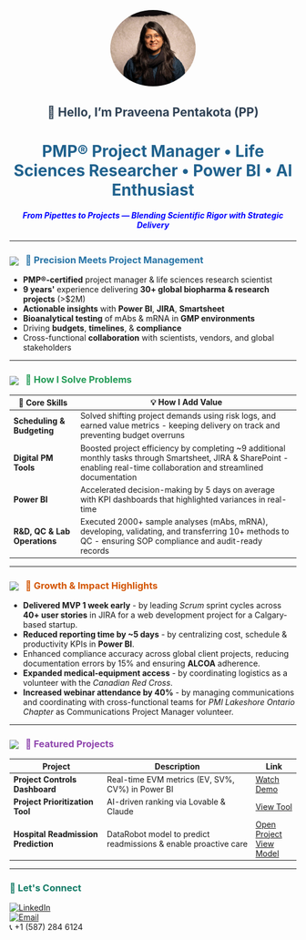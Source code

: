 <p align="center">
  <img src="./assets/headshot.jpg" alt="Praveena Headshot" width="150" style="border-radius:50%;"/>
</p>

<h2 align="center" style="color:#2E4053;">👋 Hello, I’m Praveena Pentakota (PP) </h2>

<h1 align="center" style="color:#1F618D;">
  PMP® Project Manager</strong> • Life Sciences Researcher • Power BI • AI Enthusiast 
</h1>

<h4 align="center">
  <font color="blue">
    <em>From Pipettes to Projects — Blending Scientific Rigor with Strategic Delivery</em>
  </font>
</h4>

---

<h3 style="color:#2874A6;">
  <img src="https://media.giphy.com/media/l4pTfx2qLszoacZRS/giphy.gif" width="30" style="vertical-align:middle; margin-right:8px;"/>
  🌟 Precision Meets Project Management
</h3>

- **PMP®-certified** project manager & life sciences research scientist  
- **9 years'** experience delivering **30+ global biopharma & research projects** (>$2M)  
- **Actionable insights** with **Power BI**, **JIRA**, **Smartsheet**  
- **Bioanalytical testing** of mAbs & mRNA in **GMP environments**  
- Driving **budgets**, **timelines**, & **compliance**
- Cross-functional **collaboration** with scientists, vendors, and global stakeholders

---

<h3 style="color:#239B56;">
  <img src="https://media.giphy.com/media/3o6ZsYvQf8UzCrpS16/giphy.gif" width="30" style="vertical-align:middle; margin-right:8px;"/>
  🚀 How I Solve Problems
</h3>

| 🔧 Core Skills                  | 💡 How I Add Value                          |
|---------------------------------|---------------------------------------------|
| **Scheduling & Budgeting** | Solved shifting project demands using risk logs, and earned value metrics - keeping delivery on track and preventing budget overruns |
| **Digital PM Tools**             | Boosted project efficiency by completing ~9 additional monthly tasks through Smartsheet, JIRA & SharePoint - enabling real-time collaboration and streamlined documentation |
| **Power BI**                     | Accelerated decision-making by 5 days on average with KPI dashboards that highlighted variances in real-time |
| **R&D, QC & Lab Operations**     | Executed 2000+ sample analyses (mAbs, mRNA), developing, validating, and transferring 10+ methods to QC - ensuring SOP compliance and audit-ready records |

---

<h3 style="color:#D35400;">
  <img src="https://media.giphy.com/media/xUPGcl3ijlzLm8BMBi/giphy.gif" width="30" style="vertical-align:middle; margin-right:8px;"/>
  🌱 Growth & Impact Highlights
</h3>

- **Delivered MVP 1 week early** - by leading *Scrum* sprint cycles across **40+ user stories** in JIRA for a web development project for a Calgary-based startup.  
- **Reduced reporting time by ~5 days** - by centralizing cost, schedule & productivity KPIs in **Power BI**.  
- Enhanced compliance accuracy across global client projects, reducing documentation errors by 15% and ensuring **ALCOA** adherence.   
- **Expanded medical-equipment access** - by coordinating logistics as a volunteer with the *Canadian Red Cross*.  
- **Increased webinar attendance by 40%** - by managing communications and coordinating with cross-functional teams for *PMI Lakeshore Ontario Chapter* as Communications Project Manager volunteer.

---

<h3 style="color:#8E44AD;">
  <img src="https://media.giphy.com/media/3oKIPnAiaMCws8nOsE/giphy.gif" width="30" style="vertical-align:middle; margin-right:8px;"/>
  🧪 Featured Projects
</h3>

| Project | Description | Link |
|---------|-------------|------|
| **Project Controls Dashboard** | Real-time EVM metrics (EV, SV%, CV%) in Power BI | [Watch Demo](https://www.youtube.com/watch?v=mmmx_nv9FY8&t=10s) |
| **Project Prioritization Tool** | AI-driven ranking via Lovable & Claude | [View Tool](https://claude.ai/public/artifacts/735d9f82-efdf-4826-a18f-b0fee6685fe1) |
| **Hospital Readmission Prediction** | DataRobot model to predict readmissions & enable proactive care | [Open Project](https://gemini.google.com/share/8524d0a83855) <br>[View Model](https://app.datarobot.com/applications/68a641094c8c59c39e588601/?token=0fIMRjJZ8gq2BIQ5NtbyFGDLvwu-GCjt7c6Gzlym4PU)|
---

<h3 style="color:#117A65;">🤝 Let's Connect</h3>

[![LinkedIn](https://img.shields.io/badge/LinkedIn-Praveena-blue?style=flat&logo=linkedin)](https://www.linkedin.com/in/praveenapmp/)  
[![Email](https://img.shields.io/badge/Email-praveena7p%40gmail.com-lightgrey?style=flat&logo=gmail)](mailto:praveena7p@gmail.com)  
📞 +1 (587) 284 6124
```




